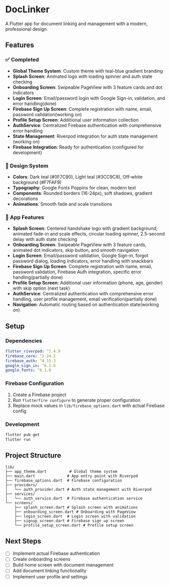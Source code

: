 # DocLinker

A Flutter app for document linking and management with a modern, professional design.

## Features

### ✅ Completed
- **Global Theme System**: Custom theme with teal-blue gradient branding
- **Splash Screen**: Animated logo with loading spinner and auth state checking
- **Onboarding Screen**: Swipeable PageView with 3 feature cards and dot indicators
- **Login Screen**: Email/password login with Google Sign-in, validation, and error handling(done)
- **Firebase Sign Up Screen**: Complete registration with name, email, password validation(working on)
- **Profile Setup Screen**: Additional user information collection
- **AuthService**: Centralized Firebase authentication with comprehensive error handling
- **State Management**: Riverpod integration for auth state management (working on)
- **Firebase Integration**: Ready for authentication (configured for development)

### 🎨 Design System
- **Colors**: Dark teal (#0F7C90), Light teal (#3CC9C8), Off-white background (#F7FAF9)
- **Typography**: Google Fonts Poppins for clean, modern text
- **Components**: Rounded borders (16-24px), soft shadows, gradient decorations
- **Animations**: Smooth fade and scale transitions

### 📱 App Features
- **Splash Screen**: Centered handshake logo with gradient background, animated fade-in and scale effects, circular loading spinner, 2.5-second delay with auth state checking
- **Onboarding Screen**: Swipeable PageView with 3 feature cards, animated dot indicators, skip button, and smooth navigation
- **Login Screen**: Email/password validation, Google Sign-in, forgot password dialog, loading indicators, error handling with snackbars
- **Firebase Sign Up Screen**: Complete registration with name, email, password validation, Firebase Auth integration, specific error handling(partially done)
- **Profile Setup Screen**: Additional user information (phone, age, gender) with skip option (next task)
- **AuthService**: Centralized authentication with comprehensive error handling, user profile management, email verification(partially done)
- **Navigation**: Automatic routing based on authentication state(working on)

## Setup

### Dependencies
```yaml
flutter_riverpod: ^2.4.9
firebase_core: ^2.24.2
firebase_auth: ^4.15.3
google_sign_in: ^6.1.6
google_fonts: ^6.1.0
```

### Firebase Configuration
1. Create a Firebase project
2. Run `flutterfire configure` to generate proper configuration
3. Replace mock values in `lib/firebase_options.dart` with actual Firebase config

### Development
```bash
flutter pub get
flutter run
```

## Project Structure
```
lib/
├── app_theme.dart          # Global theme system
├── main.dart              # App entry point with Riverpod
├── firebase_options.dart  # Firebase configuration
├── providers/
│   └── auth_provider.dart # Auth state management with Riverpod
├── services/
│   └── auth_service.dart  # Firebase authentication service
└── screens/
    ├── splash_screen.dart # Splash screen with animations
    ├── onboarding_screen.dart # Onboarding with PageView
    ├── login_screen.dart  # Login screen with validation
    ├── signup_screen.dart # Firebase sign up screen
    └── profile_setup_screen.dart # Profile setup screen
```

## Next Steps
- [ ] Implement actual Firebase authentication
- [ ] Create onboarding screens
- [ ] Build home screen with document management
- [ ] Add document linking functionality
- [ ] Implement user profile and settings
